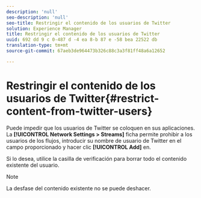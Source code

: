 ```yaml
---
description: 'null'
seo-description: 'null'
seo-title: Restringir el contenido de los usuarios de Twitter
solution: Experience Manager
title: Restringir el contenido de los usuarios de Twitter
uuid: 692 dd 9 c 0-487 d -4 ea 8-b 87 e -58 bea 22522 db
translation-type: tm+mt
source-git-commit: 67aeb3de964473b326c88c3a3f81ff48a6a12652

---
```



# Restringir el contenido de los usuarios de Twitter{#restrict-content-from-twitter-users}

Puede impedir que los usuarios de Twitter se coloquen en sus aplicaciones. La **[!UICONTROL Network Settings > Streams]** ficha permite prohibir a los usuarios de los flujos, introducir su nombre de usuario de Twitter en el campo proporcionado y hacer clic **[!UICONTROL Add]** en.

Si lo desea, utilice la casilla de verificación para borrar todo el contenido existente del usuario.

>[!NOTE]
>
>La desfase del contenido existente no se puede deshacer.

